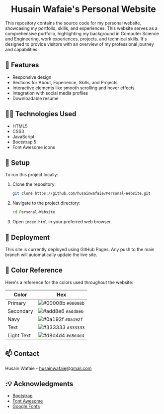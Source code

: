 # <h1 align="center"> Husain Wafaie's Personal Website </h1>

This repository contains the source code for my personal website, showcasing my portfolio, skills, and experiences. This website serves as a comprehensive portfolio, highlighting my background in Computer Science and Engineering, work experiences, projects, and technical skills. It's designed to provide visitors with an overview of my professional journey and capabilities.

## 🌟 Features

- Responsive design
- Sections for About, Experience, Skills, and Projects
- Interactive elements like smooth scrolling and hover effects
- Integration with social media profiles
- Downloadable resume

## 👨‍💻 Technologies Used

- HTML5
- CSS3
- JavaScript
- Bootstrap 5
- Font Awesome icons

## 🚜 Setup

To run this project locally:

1. Clone the repository:
   ```bash
   git clone https://github.com/husainwafaie/Personal-Website.git
   ```
2. Navigate to the project directory:
   ```bash
   cd Personal-Website
   ```
3. Open `index.html` in your preferred web browser.

## 🚀 Deployment

This site is currently deployed using GitHub Pages. Any push to the main branch will automatically update the live site.

##  🎨 Color Reference

Here's a reference for the colors used throughout the website:

| Color         | Hex                                                                |
| ------------- | ------------------------------------------------------------------ |
| Primary       | ![#00008b](https://via.placeholder.com/10/00008b?text=+) `#00008b` |
| Secondary     | ![#add8e6](https://via.placeholder.com/10/add8e6?text=+) `#add8e6` |
| Navy        | ![#0a192f](https://via.placeholder.com/10/0a192f?text=+) `#0a192f` |
| Text          | ![#333333](https://via.placeholder.com/10/333333?text=+) `#333333` |
| Light Text    | ![#d8d4d4](https://via.placeholder.com/10/d8d4d4?text=+) `#d8d4d4` |

## 📫 Contact

Husain Wafaie - [husainwafaie@gmail.com](mailto:husainwafaie@gmail.com)

## :💡 Acknowledgments

- [Bootstrap](https://getbootstrap.com/)
- [Font Awesome](https://fontawesome.com/)
- [Google Fonts](https://fonts.google.com/)

